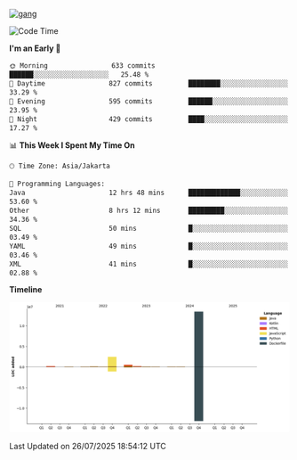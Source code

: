 <!-- [<img src='https://dev.karakun.com/assets/posts/2018-09-16-jc-java-article/3duke_suspects.jpg' alt='java'>](https://github.com/yeahbutstill) -->
[<img src='https://asset-2.tstatic.net/tribunnewswiki/foto/bank/images/Mozart.jpg' alt='gang'>](https://github.com/yeahbutstill)

<!--START_SECTION:waka-->
![Code Time](http://img.shields.io/badge/Code%20Time-3%2C498%20hrs%2055%20mins-blue)

**I'm an Early 🐤** 

```text
🌞 Morning                633 commits         ██████░░░░░░░░░░░░░░░░░░░   25.48 % 
🌆 Daytime                827 commits         ████████░░░░░░░░░░░░░░░░░   33.29 % 
🌃 Evening                595 commits         ██████░░░░░░░░░░░░░░░░░░░   23.95 % 
🌙 Night                  429 commits         ████░░░░░░░░░░░░░░░░░░░░░   17.27 % 
```


📊 **This Week I Spent My Time On** 

```text
🕑︎ Time Zone: Asia/Jakarta

💬 Programming Languages: 
Java                     12 hrs 48 mins      █████████████░░░░░░░░░░░░   53.60 % 
Other                    8 hrs 12 mins       █████████░░░░░░░░░░░░░░░░   34.36 % 
SQL                      50 mins             █░░░░░░░░░░░░░░░░░░░░░░░░   03.49 % 
YAML                     49 mins             █░░░░░░░░░░░░░░░░░░░░░░░░   03.46 % 
XML                      41 mins             █░░░░░░░░░░░░░░░░░░░░░░░░   02.88 % 
```

**Timeline**

![Lines of Code chart](https://raw.githubusercontent.com/yeahbutstill/yeahbutstill/main/assets/bar_graph.png)


 Last Updated on 26/07/2025 18:54:12 UTC
<!--END_SECTION:waka-->
